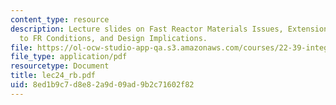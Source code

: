 ```yaml
---
content_type: resource
description: Lecture slides on Fast Reactor Materials Issues, Extension of LWR Conditions
  to FR Conditions, and Design Implications.
file: https://ol-ocw-studio-app-qa.s3.amazonaws.com/courses/22-39-integration-of-reactor-design-operations-and-safety-fall-2006/8ed1b9c7d8e82a9d09ad9b2c71602f82_lec24_rb.pdf
file_type: application/pdf
resourcetype: Document
title: lec24_rb.pdf
uid: 8ed1b9c7-d8e8-2a9d-09ad-9b2c71602f82
---
```

